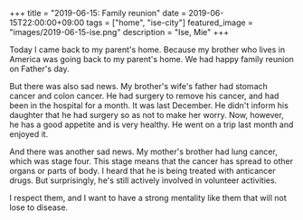 +++
title =  "2019-06-15: Family reunion"
date = 2019-06-15T22:00:00+09:00
tags = ["home", "ise-city"]
featured_image = "images/2019-06-15-ise.png"
description = "Ise, Mie"
+++

Today I came back to my parent's home.
Because my brother who lives in America was going back to my parent's home.
We had happy family reunion on Father's day.

But there was also sad news.
My brother's wife's father had stomach cancer and colon cancer.
He had surgery to remove his cancer, and had been in the hospital for a month.
It was last December.
He didn't inform his daughter that he had surgery so as not to make her worry.
Now, however, he has a good appetite and is very healthy.
He went on a trip last month and enjoyed it.

And there was another sad news.
My mother's brother had lung cancer, which was stage four.
This stage means that the cancer has spread to other organs or parts of body.
I heard that he is being treated with anticancer drugs.
But surprisingly, he's still actively involved in volunteer activities.

I respect them, and I want to have a strong mentality like them that
will not lose to disease.
